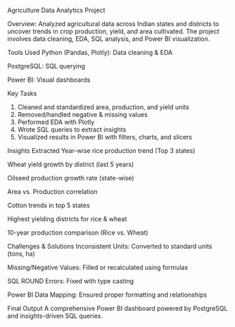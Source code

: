 Agriculture Data Analytics Project

Overview:
Analyzed agricultural data across Indian states and districts to uncover trends in crop production, yield, and area cultivated. The project involves data cleaning, EDA, SQL analysis, and Power BI visualization.

Tools Used
Python (Pandas, Plotly): Data cleaning & EDA

PostgreSQL: SQL querying

Power BI: Visual dashboards

Key Tasks
1. Cleaned and standardized area, production, and yield units
2. Removed/handled negative & missing values
3. Performed EDA with Plotly
4. Wrote SQL queries to extract insights
5. Visualized results in Power BI with filters, charts, and slicers

Insights Extracted
Year-wise rice production trend (Top 3 states)

Wheat yield growth by district (last 5 years)

Oilseed production growth rate (state-wise)

Area vs. Production correlation

Cotton trends in top 5 states

Highest yielding districts for rice & wheat

10-year production comparison (Rice vs. Wheat)

Challenges & Solutions
Inconsistent Units: Converted to standard units (tons, ha)

Missing/Negative Values: Filled or recalculated using formulas

SQL ROUND Errors: Fixed with type casting

Power BI Data Mapping: Ensured proper formatting and relationships

Final Output
A comprehensive Power BI dashboard powered by PostgreSQL and insights-driven SQL queries.
